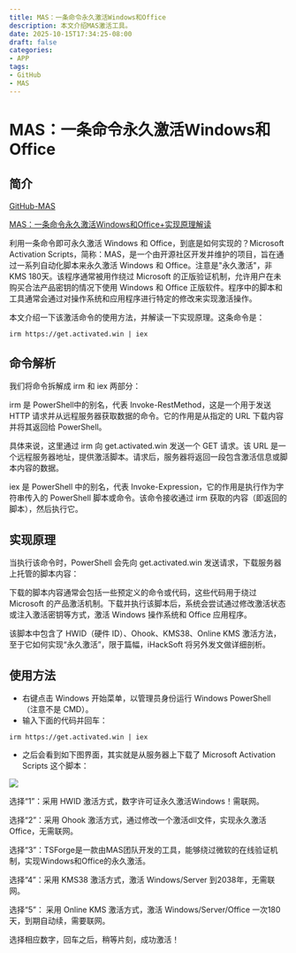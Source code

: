 ```yaml
---
title: MAS：一条命令永久激活Windows和Office
description: 本文介绍MAS激活工具。
date: 2025-10-15T17:34:25-08:00
draft: false
categories:
- APP
tags:
- GitHub
- MAS
---
```





# MAS：一条命令永久激活Windows和Office


## 简介

[GitHub-MAS](https://github.com/massgravel/Microsoft-Activation-Scripts)

[MAS：一条命令永久激活Windows和Office+实现原理解读](https://zhuanlan.zhihu.com/p/1906620655807497264)

利用一条命令即可永久激活 Windows 和 Office，到底是如何实现的？Microsoft Activation Scripts，简称：MAS，是一个由开源社区开发并维护的项目，旨在通过一系列自动化脚本来永久激活 Windows 和 Office。注意是"永久激活"，非 KMS 180天。该程序通常被用作绕过 Microsoft 的正版验证机制，允许用户在未购买合法产品密钥的情况下使用 Windows 和 Office 正版软件。程序中的脚本和工具通常会通过对操作系统和应用程序进行特定的修改来实现激活操作。

本文介绍一下该激活命令的使用方法，并解读一下实现原理。这条命令是：

```text
irm https://get.activated.win | iex
```

## **命令解析**

我们将命令拆解成 irm 和 iex 两部分：

irm 是 PowerShell中的别名，代表 Invoke-RestMethod，这是一个用于发送 HTTP 请求并从远程服务器获取数据的命令。它的作用是从指定的 URL 下载内容并将其返回给 PowerShell。

具体来说，这里通过 irm 向 get.activated.win 发送一个 GET 请求。该 URL 是一个远程服务器地址，提供激活脚本。请求后，服务器将返回一段包含激活信息或脚本内容的数据。

iex 是 PowerShell 中的别名，代表 Invoke-Expression，它的作用是执行作为字符串传入的 PowerShell 脚本或命令。该命令接收通过 irm 获取的内容（即返回的脚本），然后执行它。

## **实现原理**

当执行该命令时，PowerShell 会先向 get.activated.win 发送请求，下载服务器上托管的脚本内容：

下载的脚本内容通常会包括一些预定义的命令或代码，这些代码用于绕过 Microsoft 的产品激活机制。下载并执行该脚本后，系统会尝试通过修改激活状态或注入激活密钥等方式，激活 Windows 操作系统和 Office 应用程序。

该脚本中包含了 HWID（硬件 ID）、Ohook、KMS38、Online KMS 激活方法，至于它如何实现“永久激活”，限于篇幅，iHackSoft 将另外发文做详细剖析。

## **使用方法**

- 右键点击 Windows 开始菜单，以管理员身份运行 Windows PowerShell （注意不是 CMD）。
- 输入下面的代码并回车：

```text
irm https://get.activated.win | iex
```

- 之后会看到如下图界面，其实就是从服务器上下载了 Microsoft Activation Scripts 这个脚本：

![](https://picx.zhimg.com/v2-8fb762b4d3479003d94e3bb9486fe267_1440w.jpg)

选择“1”：采用 HWID 激活方式，数字许可证永久激活Windows！需联网。  

选择“2”：采用 Ohook 激活方式，通过修改一个激活dll文件，实现永久激活Office，无需联网。

选择“3”：TSForge是一款由MAS团队开发的工具，能够绕过微软的在线验证机制，实现Windows和Office的永久激活。  

选择“4”：采用 KMS38 激活方式，激活 Windows/Server 到2038年，无需联网。  

选择“5”： 采用 Online KMS 激活方式，激活 Windows/Server/Office 一次180天，到期自动续，需要联网。

选择相应数字，回车之后，稍等片刻，成功激活！







